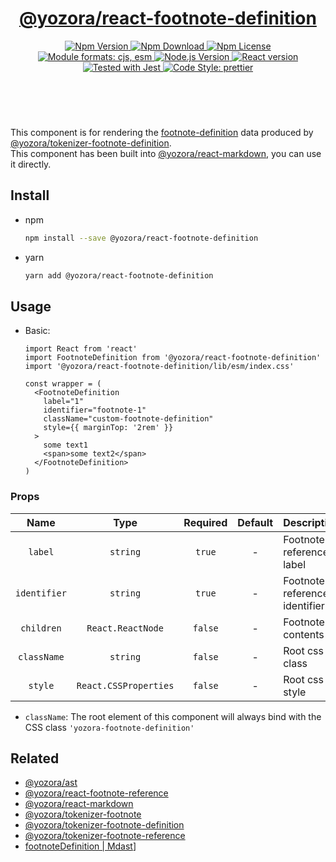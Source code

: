 <header>
  <h1 align="center">
    <a href="https://github.com/yozorajs/yozora-react/tree/main/packages/react-footnote-definition#readme">@yozora/react-footnote-definition</a>
  </h1>
  <div align="center">
    <a href="https://www.npmjs.com/package/@yozora/react-footnote-definition">
      <img
        alt="Npm Version"
        src="https://img.shields.io/npm/v/@yozora/react-footnote-definition.svg"
      />
    </a>
    <a href="https://www.npmjs.com/package/@yozora/react-footnote-definition">
      <img
        alt="Npm Download"
        src="https://img.shields.io/npm/dm/@yozora/react-footnote-definition.svg"
      />
    </a>
    <a href="https://www.npmjs.com/package/@yozora/react-footnote-definition">
      <img
        alt="Npm License"
        src="https://img.shields.io/npm/l/@yozora/react-footnote-definition.svg"
      />
    </a>
    <a href="#install">
      <img
        alt="Module formats: cjs, esm"
        src="https://img.shields.io/badge/module_formats-cjs%2C%20esm-green.svg"
      />
    </a>
    <a href="https://github.com/nodejs/node">
      <img
        alt="Node.js Version"
        src="https://img.shields.io/node/v/@yozora/react-footnote-definition"
      />
    </a>
    <a href="https://github.com/facebook/react">
      <img
        alt="React version"
        src="https://img.shields.io/npm/dependency-version/@yozora/react-footnote-definition/peer/react"
      />
    </a>
    <a href="https://github.com/facebook/jest">
      <img
        alt="Tested with Jest"
        src="https://img.shields.io/badge/tested_with-jest-9c465e.svg"
      />
    </a>
    <a href="https://github.com/prettier/prettier">
      <img
        alt="Code Style: prettier"
        src="https://img.shields.io/badge/code_style-prettier-ff69b4.svg?style=flat-square"
      />
    </a>
  </div>
</header>
<br/>

This component is for rendering the [footnote-definition][@yozora/ast] data produced by
[@yozora/tokenizer-footnote-definition][].\
This component has been built into [@yozora/react-markdown][], you can use it directly.


## Install

* npm

  ```bash
  npm install --save @yozora/react-footnote-definition
  ```

* yarn

  ```bash
  yarn add @yozora/react-footnote-definition
  ```


## Usage

* Basic:

  ```tsx
  import React from 'react'
  import FootnoteDefinition from '@yozora/react-footnote-definition'
  import '@yozora/react-footnote-definition/lib/esm/index.css'

  const wrapper = (
    <FootnoteDefinition
      label="1"
      identifier="footnote-1"
      className="custom-footnote-definition"
      style={{ marginTop: '2rem' }}
    >
      some text1
      <span>some text2</span>
    </FootnoteDefinition>
  )
  ```

### Props

Name          | Type                  | Required  | Default | Description
:------------:|:---------------------:|:---------:|:-------:|:-------------
`label`       | `string`              | `true`    | -       | Footnote reference label
`identifier`  | `string`              | `true`    | -       | Footnote reference identifier
`children`    | `React.ReactNode`     | `false`   | -       | Footnote contents
`className`   | `string`              | `false`   | -       | Root css class
`style`       | `React.CSSProperties` | `false`   | -       | Root css style


* `className`: The root element of this component will always bind with the
  CSS class `'yozora-footnote-definition'`


## Related

* [@yozora/ast][]
* [@yozora/react-footnote-reference][]
* [@yozora/react-markdown][]
* [@yozora/tokenizer-footnote][]
* [@yozora/tokenizer-footnote-definition][]
* [@yozora/tokenizer-footnote-reference][]
* [footnoteDefinition | Mdast][mdast]]


[@yozora/ast]: https://www.npmjs.com/package/@yozora/ast#footnote-definition
[@yozora/react-footnote-reference]: https://www.npmjs.com/package/@yozora/react-footnote-reference
[@yozora/react-markdown]: https://www.npmjs.com/package/@yozora/react-markdown
[@yozora/tokenizer-footnote-definition]: https://www.npmjs.com/package/@yozora/tokenizer-footnote-definition
[@yozora/tokenizer-footnote-definition]: https://www.npmjs.com/package/@yozora/tokenizer-footnote-definition
[@yozora/tokenizer-footnote]: https://www.npmjs.com/package/@yozora/tokenizer-footnote
[@yozora/tokenizer-footnote-reference]: https://www.npmjs.com/package/@yozora/tokenizer-footnote-reference
[mdast]: https://github.com/syntax-tree/mdast#footnotedefinition